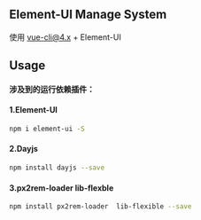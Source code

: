 ## Element-UI Manage System

使用 vue-cli@4.x + Element-UI

## Usage

#### 涉及到的运行依赖插件：
#### 1.Element-UI 

```bash
npm i element-ui -S  
```
#### 2.Dayjs 

```bash
npm install dayjs --save
```
#### 3.px2rem-loader lib-flexble

```bash
npm install px2rem-loader  lib-flexible --save
```